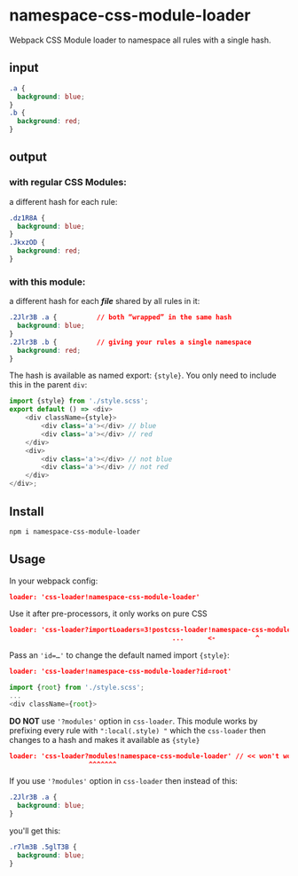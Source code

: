 # namespace-css-module-loader

Webpack CSS Module loader to namespace all rules with a single hash.

## input
```css
.a {
  background: blue;
}
.b {
  background: red;
}
```
## output
### with regular CSS Modules:
a different hash for each rule:
```css
.dz1R8A {
  background: blue;
}
.JkxzOD {
  background: red;
}
```
### with **this** module:
a different hash for each ***file*** shared by all rules in it:
```css
.2Jlr3B .a {          // both “wrapped” in the same hash
  background: blue;
}
.2Jlr3B .b {          // giving your rules a single namespace
  background: red;
}
```
The hash is available as named export: `{style}`. You only need to include this in the parent `div`:
```js
import {style} from './style.scss';
export default () => <div>
    <div className={style}>
        <div class='a'></div> // blue
        <div class='a'></div> // red
    </div>
    <div>
        <div class='a'></div> // not blue
        <div class='a'></div> // not red
    </div>
</div>;
```

## Install
```sh
npm i namespace-css-module-loader
```
## Usage
In your webpack config:
```json
loader: 'css-loader!namespace-css-module-loader'
```
Use it after pre-processors, it only works on pure CSS
```json
loader: 'css-loader?importLoaders=3!postcss-loader!namespace-css-module-loader!sass-loader'
                                         ...      <-          ^               <-  pre
```
Pass an `'id=…'` to change the default named import `{style}`:
```json
loader: 'css-loader!namespace-css-module-loader?id=root'
```
```js
import {root} from './style.scss';
...
<div className={root}>
```
**DO NOT** use `'?modules'` option in `css-loader`. This module works by prefixing every rule with `":local(.style) "` which the `css-loader` then changes to a hash and makes it available as `{style}`
```json
loader: 'css-loader?modules!namespace-css-module-loader' // << won't work
                    ^^^^^^^
```
If you use `'?modules'` option in `css-loader` then instead of this:
```css
.2Jlr3B .a {
  background: blue;
}
```
you'll get this:
```css
.r7lm3B .5glT3B {
  background: blue;
}
```
